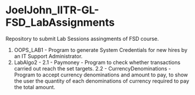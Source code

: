 # JoelJohn_IITR-GL-FSD_LabAssignments

Repository to submit Lab Sessions assingments of FSD course.

1. OOPS_LAB1 - Program to generate System Credentials for new hires by an IT Support Administrator. 
2. LabAlgo2 - 
  2.1 - Paymoney - Program to check whether transactions carried out reach the set targets.
  2.2 - CurrencyDenominations - Program to accept currency denominations and amount to pay, to show the user the quantity of each denominations of currency required to pay the total amount.
  
